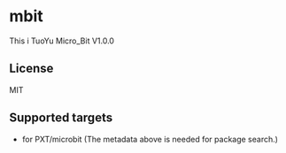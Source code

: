 # mbit

This i TuoYu Micro_Bit V1.0.0

## License

MIT

## Supported targets

* for PXT/microbit
(The metadata above is needed for package search.)
